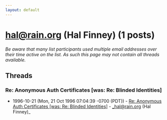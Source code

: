 ```yaml
---
layout: default
---
```


# hal@rain.org (Hal Finney) (1 posts)

_Be aware that many list participants used multiple email addresses over their time active on the list. As such this page may not contain all threads available._

## Threads

### Re: Anonymous Auth Certificates [was: Re: Blinded Identities]
+ 1996-10-21 (Mon, 21 Oct 1996 07:04:39 -0700 (PDT)) - [Re: Anonymous Auth Certificates [was: Re: Blinded Identities]](/archive/1996/10/277bc39a950cd08e03862a2098135548aa6ae52212f12a5333a24a3d5aa3a563) - _hal@rain.org (Hal Finney)_

